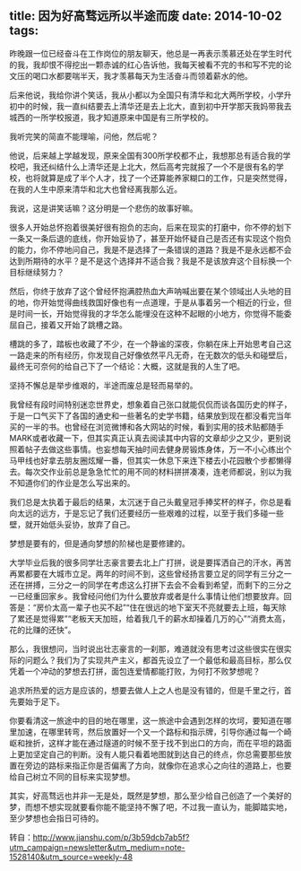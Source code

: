 title: 因为好高骛远所以半途而废
date: 2014-10-02
tags:
---

昨晚跟一位已经奋斗在工作岗位的朋友聊天，他总是一再表示羡慕还处在学生时代的我，我却恨不得挖出一颗赤诚的红心告诉他，我每天被看不完的书和写不完的论文压的喝口水都要喘半天，我才羡慕每天为生活奋斗而领着薪水的他。

后来他说，我给你讲个笑话，我从小都以为全国只有清华和北大两所学校，小学升初中的时候，我一直纠结要去上清华还是去上北大，直到初中开学那天我妈带我去城西的一所学校报道，我才知道原来中国是有三所学校的。

我听完笑的简直不能理喻，问他，然后呢？

他说，后来越上学越发现，原来全国有300所学校都不止，我想那总有适合我的学校吧，我还纠结什么上清华还是上北大，然后高考完就报了一个不是很有名的学校，也将就算是成了半个人才，找了一个还算能养家糊口的工作，只是突然觉得，在我的人生中原来清华和北大也曾经离我那么近。

我说，这是讲笑话嘛？这分明是一个悲伤的故事好嘛。

很多人开始总怀抱着很美好很有抱负的志向，后来在现实的打磨中，你不停的划下一条又一条后退的底线，你开始妥协了，甚至开始怀疑自己是否还有实现这个抱负的能力，你不停地问自己，我是不是选择了一条错误的道路？我是不是永远都不会达到所期待的水平？是不是这个选择并不适合我？我是不是该放弃这个目标换一个目标继续努力？

然后，你终于放弃了这个曾经怀抱满腔热血大声呐喊出要在某个领域出人头地的目的地，你开始觉得曲线救国好像也有一点道理，于是从事着另一个相近的行业，但是时间一长，开始觉得我的才华怎么能埋没在这种不起眼的小地方，你觉得不能委屈自己，接着又开始了跳槽之路。

槽跳的多了，踏板也收藏了不少，在一个静谧的深夜，你躺在床上开始思考自己这一路走来的所有经历，你发现自己好像依然平凡无奇，在无数次的低头和碰壁后，最终无可奈何的给自己下了一个结论：大概，这就是我的人生了吧。

坚持不懈总是举步维艰的，半途而废总是轻而易举的。

我曾经有段时间特别迷恋世界史，想象着自己张口就能侃侃而谈各国历史的样子，于是一口气买下了各国的通史和一些著名的史学书籍，结果放到现在都没看完当年买的一半的书。也曾经在浏览微博和各大网站的时候，看到实用的技术贴都随手MARK或者收藏一下，但其实真正认真去阅读其中内容的文章却少之又少，更别说照着帖子去做这些事情。也妄想每天抽时间去健身房锻炼身体，万一不小心练出个马甲线也好拿去朋友圈炫耀一番，但其实一休息下来连下楼去小花园散个步都懒得去。每次交作业前总是急急忙忙的用不同的材料拼拼凑凑，连老师都说，别以为我不知道你们的作业是怎么写出来的。

我们总是太执着于最后的结果，太沉迷于自己头戴皇冠手捧奖杯的样子，你总是看向太远的远方，于是忘记了我们还要经历一些艰难的过程，以至于我们多碰一些壁，就开始低头妥协，放弃了自己。

梦想是要有的，但是通向梦想的阶梯也是要修建的。

大学毕业后我的很多同学壮志豪言要去北上广打拼，说是要挥洒自己的汗水，再苦再累都要在大城市立足。两年的时间不到，这些曾经扬言要立足的同学有三分之一还在拼搏，三分之一的同学在考虑这么打拼下去会不会看到希望，而剩下的三分之一已经重回家乡。我曾经问他们为什么要放弃或者是什么事情让他们想要放弃。回答是：“房价太高一辈子也买不起”“住在很远的地下室天不亮就要去上班，每天除了累还是觉得累”“老板天天加班，给着我几千的薪水却操着几万的心”“消费太高，花的比赚的还快”。

那么，我很想问，当时说出壮志豪言的一刹那，难道就没有思考过这些很实在很实际的问题么？我们为了实现共产主义，都首先设立了一个最低和最高目标，那么仅凭着一个冲动的梦想去打拼，面包连爱情都能打败，为何打不败梦想呢？

追求所热爱的远方是应该的，想要去做人上之人也是没有错的，但是千里之行，首先要始于足下。

你要看清这一旅途中的目的地在哪里，这一旅途中会遇到怎样的坎坷，要知道在哪里加速，在哪里转弯，然后放置好一个又一个路标和指示牌，引导你通过每一个崎岖和挫折，这样才能在通过隧道的时候不至于找不到出口的方向，而在平坦的路面上更加坚定自己的判断。没有人能只看着地图就到达自己的终点，你总需要那些放置在旁边的路标来指正你是否偏离了方向，就像你在追求心之向往的道路上，也要给自己树立不同的目标来实现梦想。

其实，好高骛远也并非一无是处，既然是梦想，那么至少给自己创造了一个美好的梦，而想不想实现就要看你能不能坚持不懈了吧，不过我一直认为，能脚踏实地，至少梦想也会指日可待的。


转自：http://www.jianshu.com/p/3b59dcb7ab5f?utm_campaign=newsletter&utm_medium=note-1528140&utm_source=weekly-48